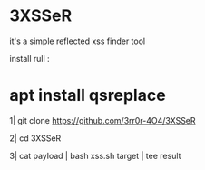 # 3XSSeR

it's a simple reflected xss finder tool

install rull :
# apt install qsreplace
1| git clone https://github.com/3rr0r-4O4/3XSSeR

2| cd 3XSSeR

3| cat payload | bash xss.sh target | tee result
